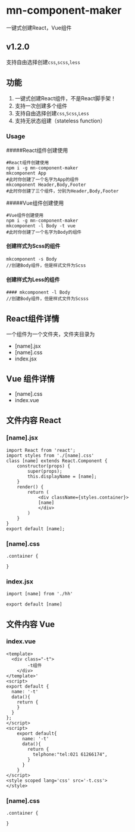 # mn-component-maker

一键式创建React，Vue组件

## v1.2.0

支持自由选择创建`css`,`scss`,`less`

## 功能

1. 一键式创建React组件，不是React脚手架！
2. 支持一次创建多个组件
3. 支持自由选择创建`css`,`Scss`,`Less`
4. 支持无状态组建（stateless function）

### Usage
#####React组件创建使用
```ssh
#React组件创建使用
npm i -g mn-component-maker
mkcomponent App
#此时你创建了一个名字为App的组件
mkcomponent Header,Body,Footer
#此时你创建了三个组件，分别为Header,Body,Footer
```
#####Vue组件创建使用
```ssh
#Vue组件创建使用
npm i -g mn-component-maker
mkcomponent -l Body -t vue
#此时你创建了一个名字为Body的组件
```

#### 创建样式为Scss的组件
```
mkcomponent -s Body
//创建Body组件，但是样式文件为Scss
```
#### 创建样式为Less的组件
```
#### mkcomponent -l Body
//创建Body组件，但是样式文件为Scsss
```

## React组件详情

一个组件为一个文件夹，文件夹目录为

- [name].jsx
- [name].css
- index.jsx
## Vue 组件详情
- [name].css
- index.vue

## 文件内容 React

### [name].jsx

```
import React from 'react';
import styles from './[name].css'
class [name] extends React.Component {
    constructor(props) {
        super(props);
        this.displayName = [name];
    }
    render() {
        return (
            <div className={styles.container}>
            [name]
            </div>
        )
    }
}
export default [name];
```

### [name].css

```
.container {
  
}
```

### index.jsx

```
import [name] from './hh'

export default [name]
```

## 文件内容 Vue

### index.vue
```
<template>
  <div class="-t">
        -t组件
    </div>
</template>'
<script>
export default {
  name: '-t'
  data(){
    return {
    }
  }
};
</script>
<script>
    export default{
      name: '-t'
      data(){
        return {
          telphone:"tel:021 61266174",
        }
      }
    }
</script>
<style scoped lang='css' src='-t.css'>
</style>
```
### [name].css

```
.container {
  
}
```